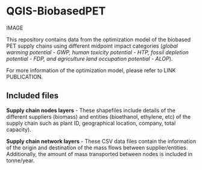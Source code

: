 # QGIS-BiobasedPET

IMAGE

This repository contains data from the optimization model of the biobased PET supply chains using different midpoint impact categories (*global warming potential - GWP, human toxicity potential - HTP, fossil depletion potential - FDP, and agriculture land occupation potential - ALOP*). 

For more information of the optimization model, please refer to LINK PUBLICATION. 

## Included files

**Supply chain nodes layers** - These shapefiles include details of the different suppliers (biomass) and entities (bioethanol, ethylene, etc) of the supply chain such as plant ID, geographical location, company, total capacity).

**Supply chain network layers** - These CSV data files contain the information of the origin and destination of the mass flows between supplier/entities. Additionally, the amount of mass transported between nodes is included in tonne/year. 








